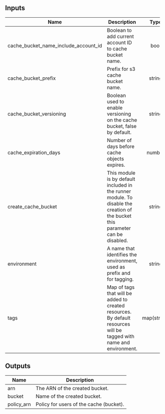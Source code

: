 ## Inputs

| Name | Description | Type | Default | Required |
|------|-------------|:----:|:-----:|:-----:|
| cache\_bucket\_name\_include\_account\_id | Boolean to add current account ID to cache bucket name. | bool | `"true"` | no |
| cache\_bucket\_prefix | Prefix for s3 cache bucket name. | string | `""` | no |
| cache\_bucket\_versioning | Boolean used to enable versioning on the cache bucket, false by default. | string | `"false"` | no |
| cache\_expiration\_days | Number of days before cache objects expires. | number | `"1"` | no |
| create\_cache\_bucket | This module is by default included in the runner module. To disable the creation of the bucket this parameter can be disabled. | string | `"true"` | no |
| environment | A name that identifies the environment, used as prefix and for tagging. | string | n/a | yes |
| tags | Map of tags that will be added to created resources. By default resources will be tagged with name and environment. | map(string) | `<map>` | no |

## Outputs

| Name | Description |
|------|-------------|
| arn | The ARN of the created bucket. |
| bucket | Name of the created bucket. |
| policy\_arn | Policy for users of the cache (bucket). |


